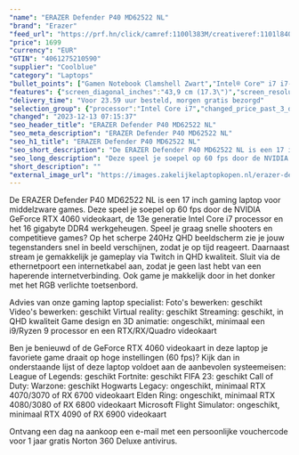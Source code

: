 ```yaml
---
"name": "ERAZER Defender P40 MD62522 NL"
"brand": "Erazer"
"feed_url": "https://prf.hn/click/camref:1100l383M/creativeref:1101l84031/destination:https%3A%2F%2Fwww.coolblue.nl%2Fproduct%2F931737"
"price": 1699
"currency": "EUR"
"GTIN": "4061275210590"
"supplier": "Coolblue"
"category": "Laptops"
"bullet_points": ["Gamen Notebook Clamshell Zwart","Intel® Core™ i7 i7-13700HX 2,1 GHz","43,9 cm (17.3\") Quad HD 2560 x 1440 Pixels IPS 16:9","16 GB DDR5-SDRAM 4800 MHz 2 x 8 GB","1 TB SSD","NVIDIA GeForce RTX 4060 8 GB Intel® UHD Graphics","Wi-Fi 6E (802.11ax) Ethernet LAN 100,1000 Mbit/s Bluetooth 5.3","Lithium-Polymeer (LiPo) 280 W","Windows 11 Home"]
"features": {"screen_diagonal_inches":"43,9 cm (17.3\")","screen_resolution":"2560 x 1440 Pixels","processor_family":"Intel® Core™ i7","memory_size":"16 GB","memory_type":"DDR5-SDRAM","total_storage_space":"1 TB","graphics_card":"NVIDIA GeForce RTX 4060","graphics_memory_size":"8 GB","operating_system":"Windows 11 Home","width":"397 mm","depth":"330 mm","height":"26,4 mm","weight":"2,9 kg"}
"delivery_time": "Voor 23.59 uur besteld, morgen gratis bezorgd"
"selection_group": {"processor":"Intel Core i7","changed_price_past_3_days":false,"product_family":"ERAZER"}
"changed": "2023-12-13 07:15:37"
"seo_header_title": "ERAZER Defender P40 MD62522 NL"
"seo_meta_description": "ERAZER Defender P40 MD62522 NL"
"seo_h1_title": "ERAZER Defender P40 MD62522 NL"
"seo_short_description": "De ERAZER Defender P40 MD62522 NL is een 17 inch gaming laptop voor middelzware games."
"seo_long_description": "Deze speel je soepel op 60 fps door de NVIDIA GeForce RTX 4060 videokaart, de 13e generatie Intel Core i7 processor en het 16 gigabyte DDR4 werkgeheugen. Speel je graag snelle shooters en competitieve games? Op het scherpe 240Hz QHD beeldscherm zie je jouw tegenstanders snel in beeld verschijnen, zodat je op tijd reageert. Daarnaast stream je gemakkelijk je gameplay via Twitch in QHD kwaliteit. Sluit via de ethernetpoort een internetkabel aan, zodat je geen last hebt van een haperende internetverbinding. Ook game je makkelijk door in het donker met het RGB verlichte toetsenbord. \r\n\r\nAdvies van onze gaming laptop specialist:\r\nFoto's bewerken: geschikt\r\nVideo's bewerken: geschikt\r\nVirtual reality: geschikt\r\nStreaming: geschikt, in QHD kwaliteit\r\nGame design en 3D animatie: ongeschikt, minimaal een i9/Ryzen 9 processor en een RTX/RX/Quadro videokaart\r\n\r\nBen je benieuwd of de GeForce RTX 4060 videokaart in deze laptop je favoriete game draait op hoge instellingen (60 fps)? Kijk dan in onderstaande lijst of deze laptop voldoet aan de aanbevolen systeemeisen:\r\nLeague of Legends: geschikt\r\nFortnite: geschikt\r\nFIFA 23: geschikt\r\nCall of Duty: Warzone: geschikt\r\nHogwarts Legacy: ongeschikt, minimaal RTX 4070/3070 of RX 6700 videokaart\r\nElden Ring: ongeschikt, minimaal RTX 4080/3080 of RX 6800 videokaart\r\nMicrosoft Flight Simulator: ongeschikt, minimaal RTX 4090 of RX 6900 videokaart\r\n\r\nOntvang een dag na aankoop een e-mail met een persoonlijke vouchercode voor 1 jaar gratis Norton 360 Deluxe antivirus."
"short_description": ""
"external_image_url": "https://images.zakelijkelaptopkopen.nl/erazer-defender-p40-md62522-nl.webp"
---
```


De ERAZER Defender P40 MD62522 NL is een 17 inch gaming laptop voor middelzware games. Deze speel je soepel op 60 fps door de NVIDIA GeForce RTX 4060 videokaart, de 13e generatie Intel Core i7 processor en het 16 gigabyte DDR4 werkgeheugen. Speel je graag snelle shooters en competitieve games? Op het scherpe 240Hz QHD beeldscherm zie je jouw tegenstanders snel in beeld verschijnen, zodat je op tijd reageert. Daarnaast stream je gemakkelijk je gameplay via Twitch in QHD kwaliteit. Sluit via de ethernetpoort een internetkabel aan, zodat je geen last hebt van een haperende internetverbinding. Ook game je makkelijk door in het donker met het RGB verlichte toetsenbord.

Advies van onze gaming laptop specialist:
Foto's bewerken: geschikt
Video's bewerken: geschikt
Virtual reality: geschikt
Streaming: geschikt, in QHD kwaliteit
Game design en 3D animatie: ongeschikt, minimaal een i9/Ryzen 9 processor en een RTX/RX/Quadro videokaart

Ben je benieuwd of de GeForce RTX 4060 videokaart in deze laptop je favoriete game draait op hoge instellingen (60 fps)? Kijk dan in onderstaande lijst of deze laptop voldoet aan de aanbevolen systeemeisen:
League of Legends: geschikt
Fortnite: geschikt
FIFA 23: geschikt
Call of Duty: Warzone: geschikt
Hogwarts Legacy: ongeschikt, minimaal RTX 4070/3070 of RX 6700 videokaart
Elden Ring: ongeschikt, minimaal RTX 4080/3080 of RX 6800 videokaart
Microsoft Flight Simulator: ongeschikt, minimaal RTX 4090 of RX 6900 videokaart

Ontvang een dag na aankoop een e-mail met een persoonlijke vouchercode voor 1 jaar gratis Norton 360 Deluxe antivirus.